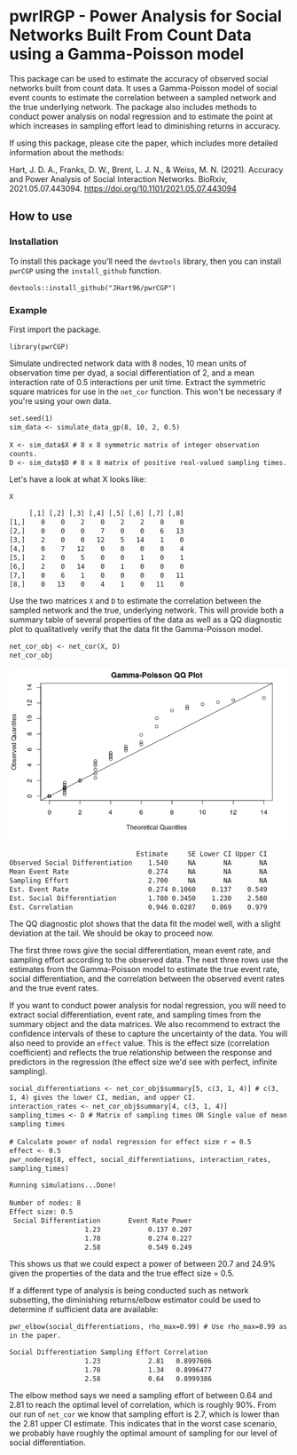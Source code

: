 # pwrIRGP - Power Analysis for Social Networks Built From Count Data using a Gamma-Poisson model

This package can be used to estimate the accuracy of observed social networks built from count data. It uses a Gamma-Poisson model of social event counts to estimate the correlation between a sampled network and the true underlying network. The package also includes methods to conduct power analysis on nodal regression and to estimate the point at which increases in sampling effort lead to diminishing returns in accuracy.

If using this package, please cite the paper, which includes more detailed information about the methods:

Hart, J. D. A., Franks, D. W., Brent, L. J. N., & Weiss, M. N. (2021). Accuracy and Power Analysis of Social Interaction Networks. BioRxiv, 2021.05.07.443094. https://doi.org/10.1101/2021.05.07.443094

## How to use

### Installation

To install this package you'll need the `devtools` library, then you can install `pwrCGP` using the `install_github` function.

```{r}
devtools::install_github("JHart96/pwrCGP")
```

### Example

First import the package.

```{r}
library(pwrCGP)
```

Simulate undirected network data with 8 nodes, 10 mean units of observation time per dyad, a social differentiation of 2, and a mean interaction rate of 0.5 interactions per unit time. Extract the symmetric square matrices for use in the `net_cor` function. This won't be necessary if you're using your own data.

```{r}
set.seed(1)
sim_data <- simulate_data_gp(8, 10, 2, 0.5)

X <- sim_data$X # 8 x 8 symmetric matrix of integer observation counts.
D <- sim_data$D # 8 x 8 matrix of positive real-valued sampling times.
```

Let's have a look at what X looks like:
```{r}
X
```
```
     [,1] [,2] [,3] [,4] [,5] [,6] [,7] [,8]
[1,]    0    0    2    0    2    2    0    0
[2,]    0    0    0    7    0    0    6   13
[3,]    2    0    0   12    5   14    1    0
[4,]    0    7   12    0    0    0    0    4
[5,]    2    0    5    0    0    1    0    1
[6,]    2    0   14    0    1    0    0    0
[7,]    0    6    1    0    0    0    0   11
[8,]    0   13    0    4    1    0   11    0
```

Use the two matrices `X` and `D` to estimate the correlation between the sampled network and the true, underlying network. This will provide both a summary table of several properties of the data as well as a QQ diagnostic plot to qualitatively verify that the data fit the Gamma-Poisson model.

```{r}
net_cor_obj <- net_cor(X, D)
net_cor_obj
```
![Gamma-Poisson QQ Plot](man/figures/qq_plot.png)

```
                                Estimate     SE Lower CI Upper CI
Observed Social Differentiation    1.540     NA       NA       NA
Mean Event Rate                    0.274     NA       NA       NA
Sampling Effort                    2.700     NA       NA       NA
Est. Event Rate                    0.274 0.1060    0.137    0.549
Est. Social Differentiation        1.780 0.3450    1.230    2.580
Est. Correlation                   0.946 0.0287    0.869    0.979
```

The QQ diagnostic plot shows that the data fit the model well, with a slight deviation at the tail. We should be okay to proceed now.

The first three rows give the social differentiation, mean event rate, and sampling effort according to the observed data. The next three rows use the estimates from the Gamma-Poisson model to estimate the true event rate, social differentiation, and the correlation between the observed event rates and the true event rates.

If you want to conduct power analysis for nodal regression, you will need to extract social differentiation, event rate, and sampling times from the summary object and the data matrices. We also recommend to extract the confidence intervals of these to capture the uncertainty of the data. You will also need to provide an `effect` value. This is the effect size (correlation coefficient) and reflects the true relationship between the response and predictors in the regression (the effect size we'd see with perfect, infinite sampling). 

```{r}
social_differentiations <- net_cor_obj$summary[5, c(3, 1, 4)] # c(3, 1, 4) gives the lower CI, median, and upper CI.
interaction_rates <- net_cor_obj$summary[4, c(3, 1, 4)]
sampling_times <- D # Matrix of sampling times OR Single value of mean sampling times

# Calculate power of nodal regression for effect size r = 0.5
effect <- 0.5
pwr_nodereg(8, effect, social_differentiations, interaction_rates, sampling_times)
```

```
Running simulations...Done!

Number of nodes: 8
Effect size: 0.5
 Social Differentiation       Event Rate Power
                   1.23            0.137 0.207
                   1.78            0.274 0.227
                   2.58            0.549 0.249
```

This shows us that we could expect a power of between 20.7 and 24.9% given the properties of the data and the true effect size = 0.5.

If a different type of analysis is being conducted such as network subsetting, the diminishing returns/elbow estimator could be used to determine if sufficient data are available:
```{r}
pwr_elbow(social_differentiations, rho_max=0.99) # Use rho_max=0.99 as in the paper.
```

```
Social Differentiation Sampling Effort Correlation
                   1.23            2.81   0.8997606
                   1.78            1.34   0.8996477
                   2.58            0.64   0.8999386
```

The elbow method says we need a sampling effort of between 0.64 and 2.81 to reach the optimal level of correlation, which is roughly 90%. From our run of `net_cor` we know that sampling effort is 2.7, which is lower than the 2.81 upper CI estimate. This indicates that in the worst case scenario, we probably have roughly the optimal amount of sampling for our level of social differentiation.

